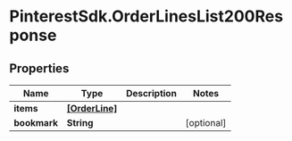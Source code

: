 # PinterestSdk.OrderLinesList200Response

## Properties

Name | Type | Description | Notes
------------ | ------------- | ------------- | -------------
**items** | [**[OrderLine]**](OrderLine.md) |  | 
**bookmark** | **String** |  | [optional] 


